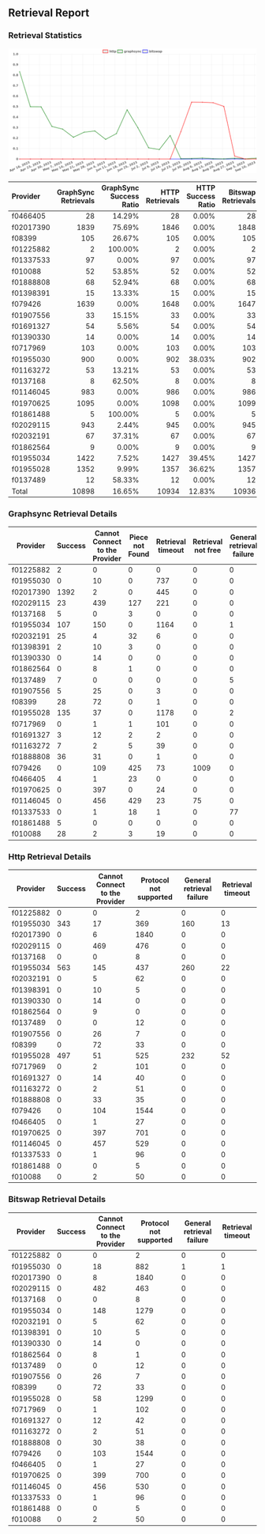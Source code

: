 ## Retrieval Report
### Retrieval Statistics
<img src="https://raw.githubusercontent.com/data-preservation-programs/filplus-checker-assets/main/filecoin-project/filecoin-plus-large-datasets/issues/1619/1694525836705.png"/>

| Provider  | GraphSync Retrievals | GraphSync Success Ratio | HTTP Retrievals | HTTP Success Ratio | Bitswap Retrievals | Bitswap Success Ratio |
| :-------- | -------------------: | ----------------------: | --------------: | -----------------: | -----------------: | --------------------: |
| f0466405  |                   28 |                  14.29% |              28 |              0.00% |                 28 |                 0.00% |
| f02017390 |                 1839 |                  75.69% |            1846 |              0.00% |               1848 |                 0.00% |
| f08399    |                  105 |                  26.67% |             105 |              0.00% |                105 |                 0.00% |
| f01225882 |                    2 |                 100.00% |               2 |              0.00% |                  2 |                 0.00% |
| f01337533 |                   97 |                   0.00% |              97 |              0.00% |                 97 |                 0.00% |
| f010088   |                   52 |                  53.85% |              52 |              0.00% |                 52 |                 0.00% |
| f01888808 |                   68 |                  52.94% |              68 |              0.00% |                 68 |                 0.00% |
| f01398391 |                   15 |                  13.33% |              15 |              0.00% |                 15 |                 0.00% |
| f079426   |                 1639 |                   0.00% |            1648 |              0.00% |               1647 |                 0.00% |
| f01907556 |                   33 |                  15.15% |              33 |              0.00% |                 33 |                 0.00% |
| f01691327 |                   54 |                   5.56% |              54 |              0.00% |                 54 |                 0.00% |
| f01390330 |                   14 |                   0.00% |              14 |              0.00% |                 14 |                 0.00% |
| f0717969  |                  103 |                   0.00% |             103 |              0.00% |                103 |                 0.00% |
| f01955030 |                  900 |                   0.00% |             902 |             38.03% |                902 |                 0.00% |
| f01163272 |                   53 |                  13.21% |              53 |              0.00% |                 53 |                 0.00% |
| f0137168  |                    8 |                  62.50% |               8 |              0.00% |                  8 |                 0.00% |
| f01146045 |                  983 |                   0.00% |             986 |              0.00% |                986 |                 0.00% |
| f01970625 |                 1095 |                   0.00% |            1098 |              0.00% |               1099 |                 0.00% |
| f01861488 |                    5 |                 100.00% |               5 |              0.00% |                  5 |                 0.00% |
| f02029115 |                  943 |                   2.44% |             945 |              0.00% |                945 |                 0.00% |
| f02032191 |                   67 |                  37.31% |              67 |              0.00% |                 67 |                 0.00% |
| f01862564 |                    9 |                   0.00% |               9 |              0.00% |                  9 |                 0.00% |
| f01955034 |                 1422 |                   7.52% |            1427 |             39.45% |               1427 |                 0.00% |
| f01955028 |                 1352 |                   9.99% |            1357 |             36.62% |               1357 |                 0.00% |
| f0137489  |                   12 |                  58.33% |              12 |              0.00% |                 12 |                 0.00% |
| Total     |                10898 |                  16.65% |           10934 |             12.83% |              10936 |                 0.00% |

### Graphsync Retrieval Details
| Provider  | Success | Cannot Connect to the Provider | Piece not Found | Retrieval timeout | Retrieval not free | General retrieval failure | Retrieval rejected | Provider not online | Unconfirmed block transfer | Retrieval throttled |
| --------- | ------- | ------------------------------ | --------------- | ----------------- | ------------------ | ------------------------- | ------------------ | ------------------- | -------------------------- | ------------------- |
| f01225882 | 2       | 0                              | 0               | 0                 | 0                  | 0                         | 0                  | 0                   | 0                          | 0                   |
| f01955030 | 0       | 10                             | 0               | 737               | 0                  | 0                         | 0                  | 153                 | 0                          | 0                   |
| f02017390 | 1392    | 2                              | 0               | 445               | 0                  | 0                         | 0                  | 0                   | 0                          | 0                   |
| f02029115 | 23      | 439                            | 127             | 221               | 0                  | 0                         | 0                  | 0                   | 133                        | 0                   |
| f0137168  | 5       | 0                              | 3               | 0                 | 0                  | 0                         | 0                  | 0                   | 0                          | 0                   |
| f01955034 | 107     | 150                            | 0               | 1164              | 0                  | 1                         | 0                  | 0                   | 0                          | 0                   |
| f02032191 | 25      | 4                              | 32              | 6                 | 0                  | 0                         | 0                  | 0                   | 0                          | 0                   |
| f01398391 | 2       | 10                             | 3               | 0                 | 0                  | 0                         | 0                  | 0                   | 0                          | 0                   |
| f01390330 | 0       | 14                             | 0               | 0                 | 0                  | 0                         | 0                  | 0                   | 0                          | 0                   |
| f01862564 | 0       | 8                              | 1               | 0                 | 0                  | 0                         | 0                  | 0                   | 0                          | 0                   |
| f0137489  | 7       | 0                              | 0               | 0                 | 0                  | 5                         | 0                  | 0                   | 0                          | 0                   |
| f01907556 | 5       | 25                             | 0               | 3                 | 0                  | 0                         | 0                  | 0                   | 0                          | 0                   |
| f08399    | 28      | 72                             | 0               | 1                 | 0                  | 0                         | 0                  | 0                   | 0                          | 4                   |
| f01955028 | 135     | 37                             | 0               | 1178              | 0                  | 2                         | 0                  | 0                   | 0                          | 0                   |
| f0717969  | 0       | 1                              | 1               | 101               | 0                  | 0                         | 0                  | 0                   | 0                          | 0                   |
| f01691327 | 3       | 12                             | 2               | 2                 | 0                  | 0                         | 35                 | 0                   | 0                          | 0                   |
| f01163272 | 7       | 2                              | 5               | 39                | 0                  | 0                         | 0                  | 0                   | 0                          | 0                   |
| f01888808 | 36      | 31                             | 0               | 1                 | 0                  | 0                         | 0                  | 0                   | 0                          | 0                   |
| f079426   | 0       | 109                            | 425             | 73                | 1009               | 0                         | 22                 | 0                   | 1                          | 0                   |
| f0466405  | 4       | 1                              | 23              | 0                 | 0                  | 0                         | 0                  | 0                   | 0                          | 0                   |
| f01970625 | 0       | 397                            | 0               | 24                | 0                  | 0                         | 0                  | 674                 | 0                          | 0                   |
| f01146045 | 0       | 456                            | 429             | 23                | 75                 | 0                         | 0                  | 0                   | 0                          | 0                   |
| f01337533 | 0       | 1                              | 18              | 1                 | 0                  | 77                        | 0                  | 0                   | 0                          | 0                   |
| f01861488 | 5       | 0                              | 0               | 0                 | 0                  | 0                         | 0                  | 0                   | 0                          | 0                   |
| f010088   | 28      | 2                              | 3               | 19                | 0                  | 0                         | 0                  | 0                   | 0                          | 0                   |

### Http Retrieval Details
| Provider  | Success | Cannot Connect to the Provider | Protocol not supported | General retrieval failure | Retrieval timeout |
| --------- | ------- | ------------------------------ | ---------------------- | ------------------------- | ----------------- |
| f01225882 | 0       | 0                              | 2                      | 0                         | 0                 |
| f01955030 | 343     | 17                             | 369                    | 160                       | 13                |
| f02017390 | 0       | 6                              | 1840                   | 0                         | 0                 |
| f02029115 | 0       | 469                            | 476                    | 0                         | 0                 |
| f0137168  | 0       | 0                              | 8                      | 0                         | 0                 |
| f01955034 | 563     | 145                            | 437                    | 260                       | 22                |
| f02032191 | 0       | 5                              | 62                     | 0                         | 0                 |
| f01398391 | 0       | 10                             | 5                      | 0                         | 0                 |
| f01390330 | 0       | 14                             | 0                      | 0                         | 0                 |
| f01862564 | 0       | 9                              | 0                      | 0                         | 0                 |
| f0137489  | 0       | 0                              | 12                     | 0                         | 0                 |
| f01907556 | 0       | 26                             | 7                      | 0                         | 0                 |
| f08399    | 0       | 72                             | 33                     | 0                         | 0                 |
| f01955028 | 497     | 51                             | 525                    | 232                       | 52                |
| f0717969  | 0       | 2                              | 101                    | 0                         | 0                 |
| f01691327 | 0       | 14                             | 40                     | 0                         | 0                 |
| f01163272 | 0       | 2                              | 51                     | 0                         | 0                 |
| f01888808 | 0       | 33                             | 35                     | 0                         | 0                 |
| f079426   | 0       | 104                            | 1544                   | 0                         | 0                 |
| f0466405  | 0       | 1                              | 27                     | 0                         | 0                 |
| f01970625 | 0       | 397                            | 701                    | 0                         | 0                 |
| f01146045 | 0       | 457                            | 529                    | 0                         | 0                 |
| f01337533 | 0       | 1                              | 96                     | 0                         | 0                 |
| f01861488 | 0       | 0                              | 5                      | 0                         | 0                 |
| f010088   | 0       | 2                              | 50                     | 0                         | 0                 |

### Bitswap Retrieval Details
| Provider  | Success | Cannot Connect to the Provider | Protocol not supported | General retrieval failure | Retrieval timeout |
| --------- | ------- | ------------------------------ | ---------------------- | ------------------------- | ----------------- |
| f01225882 | 0       | 0                              | 2                      | 0                         | 0                 |
| f01955030 | 0       | 18                             | 882                    | 1                         | 1                 |
| f02017390 | 0       | 8                              | 1840                   | 0                         | 0                 |
| f02029115 | 0       | 482                            | 463                    | 0                         | 0                 |
| f0137168  | 0       | 0                              | 8                      | 0                         | 0                 |
| f01955034 | 0       | 148                            | 1279                   | 0                         | 0                 |
| f02032191 | 0       | 5                              | 62                     | 0                         | 0                 |
| f01398391 | 0       | 10                             | 5                      | 0                         | 0                 |
| f01390330 | 0       | 14                             | 0                      | 0                         | 0                 |
| f01862564 | 0       | 8                              | 1                      | 0                         | 0                 |
| f0137489  | 0       | 0                              | 12                     | 0                         | 0                 |
| f01907556 | 0       | 26                             | 7                      | 0                         | 0                 |
| f08399    | 0       | 72                             | 33                     | 0                         | 0                 |
| f01955028 | 0       | 58                             | 1299                   | 0                         | 0                 |
| f0717969  | 0       | 1                              | 102                    | 0                         | 0                 |
| f01691327 | 0       | 12                             | 42                     | 0                         | 0                 |
| f01163272 | 0       | 2                              | 51                     | 0                         | 0                 |
| f01888808 | 0       | 30                             | 38                     | 0                         | 0                 |
| f079426   | 0       | 103                            | 1544                   | 0                         | 0                 |
| f0466405  | 0       | 1                              | 27                     | 0                         | 0                 |
| f01970625 | 0       | 399                            | 700                    | 0                         | 0                 |
| f01146045 | 0       | 456                            | 530                    | 0                         | 0                 |
| f01337533 | 0       | 1                              | 96                     | 0                         | 0                 |
| f01861488 | 0       | 0                              | 5                      | 0                         | 0                 |
| f010088   | 0       | 2                              | 50                     | 0                         | 0                 |
